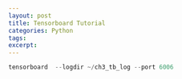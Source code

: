 ```yaml
---
layout: post
title: Tensorboard Tutorial
categories: Python
tags: 
excerpt: 
---
```


 

 
```python
tensorboard  --logdir ~/ch3_tb_log --port 6006
 ```
